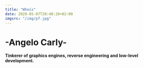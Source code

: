 ```yaml
---
title: "Whois"
date: 2020-05-07T20:48:28+02:00
imgsrc: "/img/pf.jpg"
---
```


# -Angelo Carly-
**Tinkerer of graphics engines, reverse engineering and low-level development.**



